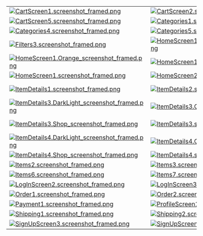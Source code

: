 <table style="border-collapse: collapse; border: none;">
<tr>
<td><a href="DSKitExplorer/Screens/CartScreen1.swift" target="_blank"><img src="Content/Screenshots/CartScreen1.screenshot_framed.png" class="img-fluid rounded work-image" alt="CartScreen1.screenshot_framed.png"></a></td>
<td><a href="DSKitExplorer/Screens/CartScreen2.swift" target="_blank"><img src="Content/Screenshots/CartScreen2.screenshot_framed.png" class="img-fluid rounded work-image" alt="CartScreen2.screenshot_framed.png"></a></td>
<td><a href="DSKitExplorer/Screens/CartScreen3.swift" target="_blank"><img src="Content/Screenshots/CartScreen3.screenshot_framed.png" class="img-fluid rounded work-image" alt="CartScreen3.screenshot_framed.png"></a></td>
<td><a href="DSKitExplorer/Screens/CartScreen4.swift" target="_blank"><img src="Content/Screenshots/CartScreen4.screenshot_framed.png" class="img-fluid rounded work-image" alt="CartScreen4.screenshot_framed.png"></a></td>
</tr>
<tr>
<td><a href="DSKitExplorer/Screens/CartScreen5.swift" target="_blank"><img src="Content/Screenshots/CartScreen5.screenshot_framed.png" class="img-fluid rounded work-image" alt="CartScreen5.screenshot_framed.png"></a></td>
<td><a href="DSKitExplorer/Screens/Categories1.swift" target="_blank"><img src="Content/Screenshots/Categories1.screenshot_framed.png" class="img-fluid rounded work-image" alt="Categories1.screenshot_framed.png"></a></td>
<td><a href="DSKitExplorer/Screens/Categories2.swift" target="_blank"><img src="Content/Screenshots/Categories2.screenshot_framed.png" class="img-fluid rounded work-image" alt="Categories2.screenshot_framed.png"></a></td>
<td><a href="DSKitExplorer/Screens/Categories3.swift" target="_blank"><img src="Content/Screenshots/Categories3.screenshot_framed.png" class="img-fluid rounded work-image" alt="Categories3.screenshot_framed.png"></a></td>
</tr>
<tr>
<td><a href="DSKitExplorer/Screens/Categories4.swift" target="_blank"><img src="Content/Screenshots/Categories4.screenshot_framed.png" class="img-fluid rounded work-image" alt="Categories4.screenshot_framed.png"></a></td>
<td><a href="DSKitExplorer/Screens/Categories5.swift" target="_blank"><img src="Content/Screenshots/Categories5.screenshot_framed.png" class="img-fluid rounded work-image" alt="Categories5.screenshot_framed.png"></a></td>
<td><a href="DSKitExplorer/Screens/Filters1.swift" target="_blank"><img src="Content/Screenshots/Filters1.screenshot_framed.png" class="img-fluid rounded work-image" alt="Filters1.screenshot_framed.png"></a></td>
<td><a href="DSKitExplorer/Screens/Filters2.swift" target="_blank"><img src="Content/Screenshots/Filters2.screenshot_framed.png" class="img-fluid rounded work-image" alt="Filters2.screenshot_framed.png"></a></td>
</tr>
<tr>
<td><a href="DSKitExplorer/Screens/Filters3.swift" target="_blank"><img src="Content/Screenshots/Filters3.screenshot_framed.png" class="img-fluid rounded work-image" alt="Filters3.screenshot_framed.png"></a></td>
<td><a href="DSKitExplorer/Screens/HomeScreen1.BlackTone.swift" target="_blank"><img src="Content/Screenshots/HomeScreen1.BlackTone_screenshot_framed.png" class="img-fluid rounded work-image" alt="HomeScreen1.BlackTone_screenshot_framed.png"></a></td>
<td><a href="DSKitExplorer/Screens/HomeScreen1.DSKit.swift" target="_blank"><img src="Content/Screenshots/HomeScreen1.DSKit_screenshot_framed.png" class="img-fluid rounded work-image" alt="HomeScreen1.DSKit_screenshot_framed.png"></a></td>
<td><a href="DSKitExplorer/Screens/HomeScreen1.DarkLight.swift" target="_blank"><img src="Content/Screenshots/HomeScreen1.DarkLight_screenshot_framed.png" class="img-fluid rounded work-image" alt="HomeScreen1.DarkLight_screenshot_framed.png"></a></td>
</tr>
<tr>
<td><a href="DSKitExplorer/Screens/HomeScreen1.Orange.swift" target="_blank"><img src="Content/Screenshots/HomeScreen1.Orange_screenshot_framed.png" class="img-fluid rounded work-image" alt="HomeScreen1.Orange_screenshot_framed.png"></a></td>
<td><a href="DSKitExplorer/Screens/HomeScreen1.Peach.swift" target="_blank"><img src="Content/Screenshots/HomeScreen1.Peach_screenshot_framed.png" class="img-fluid rounded work-image" alt="HomeScreen1.Peach_screenshot_framed.png"></a></td>
<td><a href="DSKitExplorer/Screens/HomeScreen1.Retro.swift" target="_blank"><img src="Content/Screenshots/HomeScreen1.Retro_screenshot_framed.png" class="img-fluid rounded work-image" alt="HomeScreen1.Retro_screenshot_framed.png"></a></td>
<td><a href="DSKitExplorer/Screens/HomeScreen1.Shop.swift" target="_blank"><img src="Content/Screenshots/HomeScreen1.Shop_screenshot_framed.png" class="img-fluid rounded work-image" alt="HomeScreen1.Shop_screenshot_framed.png"></a></td>
</tr>
<tr>
<td><a href="DSKitExplorer/Screens/HomeScreen1.swift" target="_blank"><img src="Content/Screenshots/HomeScreen1.screenshot_framed.png" class="img-fluid rounded work-image" alt="HomeScreen1.screenshot_framed.png"></a></td>
<td><a href="DSKitExplorer/Screens/HomeScreen2.swift" target="_blank"><img src="Content/Screenshots/HomeScreen2.screenshot_framed.png" class="img-fluid rounded work-image" alt="HomeScreen2.screenshot_framed.png"></a></td>
<td><a href="DSKitExplorer/Screens/HomeScreen3.swift" target="_blank"><img src="Content/Screenshots/HomeScreen3.screenshot_framed.png" class="img-fluid rounded work-image" alt="HomeScreen3.screenshot_framed.png"></a></td>
<td><a href="DSKitExplorer/Screens/HomeScreen4.swift" target="_blank"><img src="Content/Screenshots/HomeScreen4.screenshot_framed.png" class="img-fluid rounded work-image" alt="HomeScreen4.screenshot_framed.png"></a></td>
</tr>
<tr>
<td><a href="DSKitExplorer/Screens/ItemDetails1.swift" target="_blank"><img src="Content/Screenshots/ItemDetails1.screenshot_framed.png" class="img-fluid rounded work-image" alt="ItemDetails1.screenshot_framed.png"></a></td>
<td><a href="DSKitExplorer/Screens/ItemDetails2.swift" target="_blank"><img src="Content/Screenshots/ItemDetails2.screenshot_framed.png" class="img-fluid rounded work-image" alt="ItemDetails2.screenshot_framed.png"></a></td>
<td><a href="DSKitExplorer/Screens/ItemDetails3.BlackTone.swift" target="_blank"><img src="Content/Screenshots/ItemDetails3.BlackTone_screenshot_framed.png" class="img-fluid rounded work-image" alt="ItemDetails3.BlackTone_screenshot_framed.png"></a></td>
<td><a href="DSKitExplorer/Screens/ItemDetails3.DSKit.swift" target="_blank"><img src="Content/Screenshots/ItemDetails3.DSKit_screenshot_framed.png" class="img-fluid rounded work-image" alt="ItemDetails3.DSKit_screenshot_framed.png"></a></td>
</tr>
<tr>
<td><a href="DSKitExplorer/Screens/ItemDetails3.DarkLight.swift" target="_blank"><img src="Content/Screenshots/ItemDetails3.DarkLight_screenshot_framed.png" class="img-fluid rounded work-image" alt="ItemDetails3.DarkLight_screenshot_framed.png"></a></td>
<td><a href="DSKitExplorer/Screens/ItemDetails3.Orange.swift" target="_blank"><img src="Content/Screenshots/ItemDetails3.Orange_screenshot_framed.png" class="img-fluid rounded work-image" alt="ItemDetails3.Orange_screenshot_framed.png"></a></td>
<td><a href="DSKitExplorer/Screens/ItemDetails3.Peach.swift" target="_blank"><img src="Content/Screenshots/ItemDetails3.Peach_screenshot_framed.png" class="img-fluid rounded work-image" alt="ItemDetails3.Peach_screenshot_framed.png"></a></td>
<td><a href="DSKitExplorer/Screens/ItemDetails3.Retro.swift" target="_blank"><img src="Content/Screenshots/ItemDetails3.Retro_screenshot_framed.png" class="img-fluid rounded work-image" alt="ItemDetails3.Retro_screenshot_framed.png"></a></td>
</tr>
<tr>
<td><a href="DSKitExplorer/Screens/ItemDetails3.Shop.swift" target="_blank"><img src="Content/Screenshots/ItemDetails3.Shop_screenshot_framed.png" class="img-fluid rounded work-image" alt="ItemDetails3.Shop_screenshot_framed.png"></a></td>
<td><a href="DSKitExplorer/Screens/ItemDetails3.swift" target="_blank"><img src="Content/Screenshots/ItemDetails3.screenshot_framed.png" class="img-fluid rounded work-image" alt="ItemDetails3.screenshot_framed.png"></a></td>
<td><a href="DSKitExplorer/Screens/ItemDetails4.BlackTone.swift" target="_blank"><img src="Content/Screenshots/ItemDetails4.BlackTone_screenshot_framed.png" class="img-fluid rounded work-image" alt="ItemDetails4.BlackTone_screenshot_framed.png"></a></td>
<td><a href="DSKitExplorer/Screens/ItemDetails4.DSKit.swift" target="_blank"><img src="Content/Screenshots/ItemDetails4.DSKit_screenshot_framed.png" class="img-fluid rounded work-image" alt="ItemDetails4.DSKit_screenshot_framed.png"></a></td>
</tr>
<tr>
<td><a href="DSKitExplorer/Screens/ItemDetails4.DarkLight.swift" target="_blank"><img src="Content/Screenshots/ItemDetails4.DarkLight_screenshot_framed.png" class="img-fluid rounded work-image" alt="ItemDetails4.DarkLight_screenshot_framed.png"></a></td>
<td><a href="DSKitExplorer/Screens/ItemDetails4.Orange.swift" target="_blank"><img src="Content/Screenshots/ItemDetails4.Orange_screenshot_framed.png" class="img-fluid rounded work-image" alt="ItemDetails4.Orange_screenshot_framed.png"></a></td>
<td><a href="DSKitExplorer/Screens/ItemDetails4.Peach.swift" target="_blank"><img src="Content/Screenshots/ItemDetails4.Peach_screenshot_framed.png" class="img-fluid rounded work-image" alt="ItemDetails4.Peach_screenshot_framed.png"></a></td>
<td><a href="DSKitExplorer/Screens/ItemDetails4.Retro.swift" target="_blank"><img src="Content/Screenshots/ItemDetails4.Retro_screenshot_framed.png" class="img-fluid rounded work-image" alt="ItemDetails4.Retro_screenshot_framed.png"></a></td>
</tr>
<tr>
<td><a href="DSKitExplorer/Screens/ItemDetails4.Shop.swift" target="_blank"><img src="Content/Screenshots/ItemDetails4.Shop_screenshot_framed.png" class="img-fluid rounded work-image" alt="ItemDetails4.Shop_screenshot_framed.png"></a></td>
<td><a href="DSKitExplorer/Screens/ItemDetails4.swift" target="_blank"><img src="Content/Screenshots/ItemDetails4.screenshot_framed.png" class="img-fluid rounded work-image" alt="ItemDetails4.screenshot_framed.png"></a></td>
<td><a href="DSKitExplorer/Screens/ItemDetails5.swift" target="_blank"><img src="Content/Screenshots/ItemDetails5.screenshot_framed.png" class="img-fluid rounded work-image" alt="ItemDetails5.screenshot_framed.png"></a></td>
<td><a href="DSKitExplorer/Screens/Items1.swift" target="_blank"><img src="Content/Screenshots/Items1.screenshot_framed.png" class="img-fluid rounded work-image" alt="Items1.screenshot_framed.png"></a></td>
</tr>
<tr>
<td><a href="DSKitExplorer/Screens/Items2.swift" target="_blank"><img src="Content/Screenshots/Items2.screenshot_framed.png" class="img-fluid rounded work-image" alt="Items2.screenshot_framed.png"></a></td>
<td><a href="DSKitExplorer/Screens/Items3.swift" target="_blank"><img src="Content/Screenshots/Items3.screenshot_framed.png" class="img-fluid rounded work-image" alt="Items3.screenshot_framed.png"></a></td>
<td><a href="DSKitExplorer/Screens/Items4.swift" target="_blank"><img src="Content/Screenshots/Items4.screenshot_framed.png" class="img-fluid rounded work-image" alt="Items4.screenshot_framed.png"></a></td>
<td><a href="DSKitExplorer/Screens/Items5.swift" target="_blank"><img src="Content/Screenshots/Items5.screenshot_framed.png" class="img-fluid rounded work-image" alt="Items5.screenshot_framed.png"></a></td>
</tr>
<tr>
<td><a href="DSKitExplorer/Screens/Items6.swift" target="_blank"><img src="Content/Screenshots/Items6.screenshot_framed.png" class="img-fluid rounded work-image" alt="Items6.screenshot_framed.png"></a></td>
<td><a href="DSKitExplorer/Screens/Items7.swift" target="_blank"><img src="Content/Screenshots/Items7.screenshot_framed.png" class="img-fluid rounded work-image" alt="Items7.screenshot_framed.png"></a></td>
<td><a href="DSKitExplorer/Screens/Items8.swift" target="_blank"><img src="Content/Screenshots/Items8.screenshot_framed.png" class="img-fluid rounded work-image" alt="Items8.screenshot_framed.png"></a></td>
<td><a href="DSKitExplorer/Screens/LogInScreen1.swift" target="_blank"><img src="Content/Screenshots/LogInScreen1.screenshot_framed.png" class="img-fluid rounded work-image" alt="LogInScreen1.screenshot_framed.png"></a></td>
</tr>
<tr>
<td><a href="DSKitExplorer/Screens/LogInScreen2.swift" target="_blank"><img src="Content/Screenshots/LogInScreen2.screenshot_framed.png" class="img-fluid rounded work-image" alt="LogInScreen2.screenshot_framed.png"></a></td>
<td><a href="DSKitExplorer/Screens/LogInScreen3.swift" target="_blank"><img src="Content/Screenshots/LogInScreen3.screenshot_framed.png" class="img-fluid rounded work-image" alt="LogInScreen3.screenshot_framed.png"></a></td>
<td><a href="DSKitExplorer/Screens/LogInScreen4.swift" target="_blank"><img src="Content/Screenshots/LogInScreen4.screenshot_framed.png" class="img-fluid rounded work-image" alt="LogInScreen4.screenshot_framed.png"></a></td>
<td><a href="DSKitExplorer/Screens/NotificationsScreen1.swift" target="_blank"><img src="Content/Screenshots/NotificationsScreen1.screenshot_framed.png" class="img-fluid rounded work-image" alt="NotificationsScreen1.screenshot_framed.png"></a></td>
</tr>
<tr>
<td><a href="DSKitExplorer/Screens/Order1.swift" target="_blank"><img src="Content/Screenshots/Order1.screenshot_framed.png" class="img-fluid rounded work-image" alt="Order1.screenshot_framed.png"></a></td>
<td><a href="DSKitExplorer/Screens/Order2.swift" target="_blank"><img src="Content/Screenshots/Order2.screenshot_framed.png" class="img-fluid rounded work-image" alt="Order2.screenshot_framed.png"></a></td>
<td><a href="DSKitExplorer/Screens/Order3.swift" target="_blank"><img src="Content/Screenshots/Order3.screenshot_framed.png" class="img-fluid rounded work-image" alt="Order3.screenshot_framed.png"></a></td>
<td><a href="DSKitExplorer/Screens/Order4.swift" target="_blank"><img src="Content/Screenshots/Order4.screenshot_framed.png" class="img-fluid rounded work-image" alt="Order4.screenshot_framed.png"></a></td>
</tr>
<tr>
<td><a href="DSKitExplorer/Screens/Payment1.swift" target="_blank"><img src="Content/Screenshots/Payment1.screenshot_framed.png" class="img-fluid rounded work-image" alt="Payment1.screenshot_framed.png"></a></td>
<td><a href="DSKitExplorer/Screens/ProfileScreen1.swift" target="_blank"><img src="Content/Screenshots/ProfileScreen1.screenshot_framed.png" class="img-fluid rounded work-image" alt="ProfileScreen1.screenshot_framed.png"></a></td>
<td><a href="DSKitExplorer/Screens/ProfileScreen2.swift" target="_blank"><img src="Content/Screenshots/ProfileScreen2.screenshot_framed.png" class="img-fluid rounded work-image" alt="ProfileScreen2.screenshot_framed.png"></a></td>
<td><a href="DSKitExplorer/Screens/ProfileScreen3.swift" target="_blank"><img src="Content/Screenshots/ProfileScreen3.screenshot_framed.png" class="img-fluid rounded work-image" alt="ProfileScreen3.screenshot_framed.png"></a></td>
</tr>
<tr>
<td><a href="DSKitExplorer/Screens/Shipping1.swift" target="_blank"><img src="Content/Screenshots/Shipping1.screenshot_framed.png" class="img-fluid rounded work-image" alt="Shipping1.screenshot_framed.png"></a></td>
<td><a href="DSKitExplorer/Screens/Shipping2.swift" target="_blank"><img src="Content/Screenshots/Shipping2.screenshot_framed.png" class="img-fluid rounded work-image" alt="Shipping2.screenshot_framed.png"></a></td>
<td><a href="DSKitExplorer/Screens/SignUpScreen1.swift" target="_blank"><img src="Content/Screenshots/SignUpScreen1.screenshot_framed.png" class="img-fluid rounded work-image" alt="SignUpScreen1.screenshot_framed.png"></a></td>
<td><a href="DSKitExplorer/Screens/SignUpScreen2.swift" target="_blank"><img src="Content/Screenshots/SignUpScreen2.screenshot_framed.png" class="img-fluid rounded work-image" alt="SignUpScreen2.screenshot_framed.png"></a></td>
</tr>
<tr>
<td><a href="DSKitExplorer/Screens/SignUpScreen3.swift" target="_blank"><img src="Content/Screenshots/SignUpScreen3.screenshot_framed.png" class="img-fluid rounded work-image" alt="SignUpScreen3.screenshot_framed.png"></a></td>
<td><a href="DSKitExplorer/Screens/SignUpScreen4.swift" target="_blank"><img src="Content/Screenshots/SignUpScreen4.screenshot_framed.png" class="img-fluid rounded work-image" alt="SignUpScreen4.screenshot_framed.png"></a></td>
</tr>
</table>
